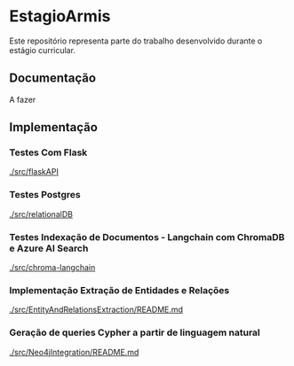 # EstagioArmis

Este repositório representa parte do trabalho desenvolvido durante o estágio curricular.

## Documentação

A fazer

## Implementação

### Testes Com Flask

[./src/flaskAPI](./src/flaskAPI)

### Testes Postgres

[./src/relationalDB](./src/relationalDB)

### Testes Indexação de Documentos - Langchain com ChromaDB e Azure AI Search

[./src/chroma-langchain](./src/chroma-langchain)

### Implementação Extração de Entidades e Relações
[./src/EntityAndRelationsExtraction/README.md](./src/Neo4jIntegration/README.md)

### Geração de queries Cypher a partir de linguagem natural
[./src/Neo4jIntegration/README.md](./src/Neo4jIntegration/README.md)